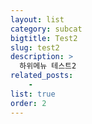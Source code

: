 ```yaml
---
layout: list
category: subcat
bigtitle: Test2
slug: test2
description: >
  하위메뉴 테스트2
related_posts:
    -
list: true
order: 2
---
```

